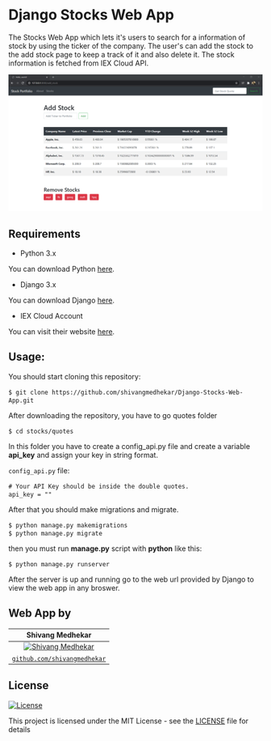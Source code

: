 # Django Stocks Web App

The Stocks Web App which lets it's users to search for a information of stock by using the ticker of the company. The user's can add the stock to the add stock page to keep a track of it and also delete it. The stock information is fetched from IEX Cloud API.

![](screenshots/add%20stocks.png)



## Requirements
- Python 3.x

You can download Python [here](https://www.python.org/downloads/).

- Django 3.x

You can download Django [here](https://www.djangoproject.com/download/).

- IEX Cloud Account

You can visit their website [here](https://iexcloud.io/).

## Usage:

You should start cloning this repository:

    $ git clone https://github.com/shivangmedhekar/Django-Stocks-Web-App.git

After downloading the repository, you have to go quotes folder

    $ cd stocks/quotes
    
In this folder you have to create a config_api.py file and create a variable **api_key** and assign your key in string format.

 `config_api.py` file:
 
    # Your API Key should be inside the double quotes.
    api_key = ""
    
After that you should make migrations and migrate.

    $ python manage.py makemigrations
    $ python manage.py migrate
    
then you must run **manage.py** script with **python** like this:

    $ python manage.py runserver
    
After the server is up and running go to the web url provided by Django to view the web app in any broswer.
    

## Web App by
|  **Shivang Medhekar** |
| :---: |
| [![Shivang Medhekar](https://avatars2.githubusercontent.com/u/69140290?s=200&u=5df35a82b6d2b6b7b876dfdc22d451c92d30a5c6&v=4)](https://github.com/shivangmedhekar) | 
| <a href="https://github.com/shivangmedhekar" target="_blank">`github.com/shivangmedhekar`</a>| 



## License

[![License](http://img.shields.io/:license-mit-blue.svg?style=flat-square)](http://badges.mit-license.org)

This project is licensed under the MIT License - see the [LICENSE](LICENSE) file for details
